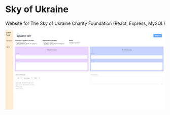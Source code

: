 # Sky of Ukraine
Website for The Sky of Ukraine Charity Foundation (React, Express, MySQL)

![](./1.png)